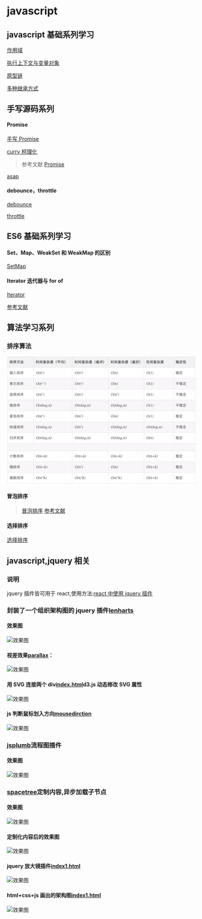 # javascript

## javascript 基础系列学习

[作用域](./interview/ES5/scope.md)

[执行上下文与变量对象](./interview/ES5/execution-context.md)

[原型链](./interview/prototype/prototype.md)

[多种继承方式](./interview/prototype/extends.md)

## 手写源码系列

#### Promise

[手写 Promise](./interview/function/promise.js)

[curry 柯理化](./interview/functional/curry.md)

> 参考文献
> [Promise](https://github.com/then/promise)

[asap](https://github.com/kriskowal/asap)

>

#### debounce，throttle

[debounce](./interview/debounce.md)

[throttle](./interview/debounce.md)

## ES6 基础系列学习

#### Set、Map、WeakSet 和 WeakMap 的区别

[SetMap](./interview/ES6/SetMap.md)

#### Iterator 迭代器与 for of

[Iterator](https://github.com/liubin915249126/javascript/blob/master/interview/ES6/Iterator.md)

[参考文献](https://github.com/mqyqingfeng/Blog/issues/90)

## 算法学习系列

### 排序算法

![排序算法](./image/sort.webp)

#### 冒泡排序

> [冒泡排序](./interview/algorithm/bubble-sort.md)
> [参考文献](https://www.jianshu.com/p/eb191e4b2bc1)

#### 选择排序

[选择排序](./interview/algorithm/selection-sort.md)

## javascript,jquery 相关

<!-- 说明 -->

### 说明

jquery 插件皆可用于 react,使用方法:[react 中使用 jquery 插件](https://github.com/liubin915249126/react-study/tree/master/jquery%20in%20react)

<!--lencharts-->

### 封装了一个组织架构图的 jquery 插件[lenharts](https://github.com/liubin915249126/javascript/tree/master/lencharts)

#### 效果图

![效果图](https://github.com/liubin915249126/javascript/blob/master/lencharts/image/lenchart.gif)

<!--视差效果-->

#### 视差效果[parallax](https://github.com/liubin915249126/javascript/blob/master/Parallax/index.html)：

![效果图](https://github.com/liubin915249126/javascript/blob/master/Parallax/img/parallax.gif)

#### 用 SVG 连接两个 div[index.html](https://github.com/liubin915249126/javascript/blob/master/SVG/index.html)d3.js 动态修改 SVG 属性

![效果图](https://github.com/liubin915249126/javascript/blob/master/SVG/image/svgDrag.gif)

<!--判断鼠标划入方向-->

#### js 判断鼠标划入方向[mousedirction](https://github.com/liubin915249126/javascript/blob/master/mouseDirction.html)

![效果图](https://github.com/liubin915249126/javascript/blob/master/image/dirction.gif)

<!-- jsplumb -->

### [jsplumb](https://github.com/liubin915249126/javascript/tree/master/jsplumb)流程图插件

#### 效果图

![效果图](https://github.com/liubin915249126/javascript/blob/master/jsplumb/image/index.gif)

<!-- spacetree -->

### [spacetree](https://github.com/liubin915249126/javascript/tree/master/spacetree)定制内容,异步加载子节点

#### 效果图

![效果图](https://github.com/liubin915249126/javascript/blob/master/spacetree/image/spacetree1.gif)

#### 定制化内容后的效果图

![效果图](https://github.com/liubin915249126/javascript/blob/master/spacetree/image/spacetree.gif)

#### jquery 放大镜插件[index1.html](https://github.com/liubin915249126/javascript/blob/master/imagezoom/index1.html)

![效果图](https://github.com/liubin915249126/javascript/blob/master/imagezoom/image/imagezoom.gif)

#### html+css+js 画出的架构图[index1.html](https://github.com/liubin915249126/javascript/blob/master/lencharts/examples/index1.html)

![效果图](https://github.com/liubin915249126/javascript/blob/master/lencharts/image/%E7%89%B9%E5%8C%BA%E5%BB%BA%E5%8F%91.png)
